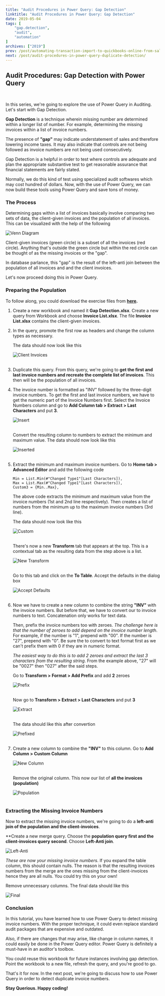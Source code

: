 ```yaml
---
title: "Audit Procedures in Power Query: Gap Detection"
linktitle: "Audit Procedures in Power Query: Gap Detection"
date: 2019-05-04
tags: [
    "gap.detection",
    "audit",
    "automation"
]
archives: ["2019"]
prev: /post/automating-transaction-import-to-quickbooks-online-from-sales-journal/
next: /post/audit-procedures-in-power-query-duplicate-detection/
---
```



## Audit Procedures: Gap Detection with Power Query
<br>

In this series, we're going to explore the use of Power Query in Auditing. Let's start with Gap Detection. 

**Gap Detection** is a technique wherein missing number are determined within a longer list of number. For example, determining the missing invoices within a list of invoice numbers.

The presence of **"gap"** may indicate understatement of sales and therefore lowering income taxes. It may also indicate that controls are not being followed as invoice numbers are not being used consecutively.

Gap Detection is a helpful in order to test where controls are adequate and plan the appropriate substantive test to get reasonable assurance that financial statements are fairly stated.

Normally, we do this kind of test using specialized audit softwares which may cost hundred of dollars. Now, with the use of Power Query, we can now build these tools using Power Query and save tons of money.

### The Process
Determining gaps within a list of invoices basically involve comparing two sets of data, the client-given invoices and the population of all invoices. This can be visualized with the help of the following

![Venn Diagram](/img/audit-procedures-in-power-query-gap-detection/gap_detection.png)

Client-given invoices (green circle) is a subset of all the invoices (red circle). Anything that's outside the green circle but within the red circle can be thought of as the missing invoices or the "gap".

In database parlance, this "gap" is the result of the left-anti join between the population of all invoices and and the client invoices.

Let's now proceed doing this in Power Query.

### Preparing the Population
To follow along, you could download the exercise files from **[here](https://github.com/PowerQueryforAccountants/Gap-Detection-with-Power-Query).**

1. Create a new workbook and named it **Gap Detection.xlsx**. Create a new query from Workbook and choose **Invoice List.xlsx**.
	The file **Invoice List.xlsx** contains the client-given invoices.

2. In the query, promote the first row as headers and change the column types as necessary. 

	The data should now look like this
	
	![Client Invoices](/img/audit-procedures-in-power-query-gap-detection/client_invoices.png)
	<br/>
	<br/>

3. Duplicate this query. From this query, we're going to **get the first and last invoice numbers and recreate the complete list of invoices**. This then will be the population of all invoices.
	
4. The invoice number is formatted as "INV" followed by the three-digit invoice numbers. To get the first and last invoice numbers, we have to get the numeric part of the Invoice Numbers first. Select the Invoice Numbers column and go to **Add Column tab > Extract > Last Characters** and put **3**.

	![Insert](/img/audit-procedures-in-power-query-gap-detection/insert.png)
	<br/>
	<br/>

	Convert the resulting column to numbers to extract the minimum and maximum value. The data should now look like this

	![Inserted](/img/audit-procedures-in-power-query-gap-detection/inserted.png)
	<br/>
	<br/>

5. Extract the minimum and maximum invoice numbers. Go to **Home tab > Advanced Editor** and add the following code
	
	```
	Min = List.Min(#"Changed Type1"[Last Characters]),
    Max = List.Max(#"Changed Type1"[Last Characters]),
    Custom3 = {Min..Max},
	```
	
	The above code extracts the minimum and maximum value from the invoice numbers (1st and 2nd line respectively). Then creates a list of numbers from the minimum up to the maximum invoice numbers (3rd line).

	The data should now look like this

	![Custom](/img/audit-procedures-in-power-query-gap-detection/custom.png)
	<br/>
	<br/>
	
	There's now a new **Transform** tab that appears at the top. This is a contextual tab as the resulting data from the step above is a list. 

	![New Transform](/img/audit-procedures-in-power-query-gap-detection/new_transform.png)
	<br/>
	<br/>

	Go to this tab and click on the **To Table**. Accept the defaults in the dialog box

	![Accept Defaults](/img/audit-procedures-in-power-query-gap-detection/accept_defaults.png)
	<br/>
	<br/>

6. Now we have to create a new column to combine the string **"INV"** with the invoice numbers. But before that, we have to convert our to invoice numbers to text. Concatenation only works for text data. 
	
	Then, prefix the invoice numbers too with zeroes. *The challenge here is that the number of zeroes to add depend on the invoice number length*. For example, if the number is "1", prepend with "00". If the number is "27", prepend with "0". Be sure the to convert to text format first as we can't prefix them with 0 if they are in numeric format.

	*The easiest way to do this is to add 2 zeroes and extract the last 3 characters from the resulting string*. From the example above, "27" will be "0027" then "027" after the said steps.

	Go to **Transform > Format > Add Prefix** and add **2** zeroes

	![Prefix](/img/audit-procedures-in-power-query-gap-detection/prefix.png)
	<br/>
	<br/>

	Now go to **Transform > Extract > Last Characters** and put **3**
	
	![Extract](/img/audit-procedures-in-power-query-gap-detection/extract.png)
	<br/>
	<br/>

	The data should like this after convertion

	![Prefixed](/img/audit-procedures-in-power-query-gap-detection/prefixed.png)
	<br/>
	<br/>

7. Create a new column to combine the **"INV"** to this column. Go to **Add Column > Custom Column**

	![New Column](/img/audit-procedures-in-power-query-gap-detection/new_col.png)
	<br/>
	<br/>

	Remove the original column. This now our list of **all the invoices (population)**

	![Population](/img/audit-procedures-in-power-query-gap-detection/population.png)
	<br/>
	<br/>

### Extracting the Missing Invoice Numbers
Now to extract the missing invoice numbers, we're going to do a **left-anti join of the population and the client-invoices**.

**Create a new merge query. Choose the **population query first and the client-invoices query second**. Choose **Left-Anti join**.
	
![Left-Anti](/img/audit-procedures-in-power-query-gap-detection/left-anti.png)

*These are now your missing invoice numbers*. If you expand the table column, this should contain nulls. The reason is that the resulting invoices numbers from the merge are the ones missing from the client-invoices hence they are all nulls. You could try this on your own!

Remove unnecessary columns. The final data should like this

![Final](/img/audit-procedures-in-power-query-gap-detection/final.png)

### Conclusion
In this tutorial, you have learned how to use Power Query to detect missing invoice numbers. With the proper technique, it could even replace standard audit packages that are expensive and outdated.

Also, if there are changes that may arise, like change in column names, it could easily be done in the Power Query editor. Power Query is definitely a must-have in an auditor's toolbox.

You could reuse this workbook for future instances involving gap detection. Point the workbook to a new file, refresh the query, and you're good to go. 

That's it for now. In the next post, we're going to discuss how to use Power Query in order to detect duplicate invoice numbers.

**Stay Querious. Happy coding!**


	





	







